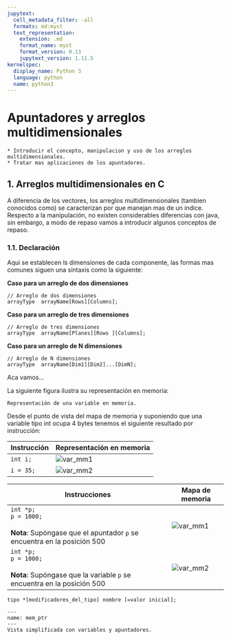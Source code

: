 ```yaml
---
jupytext:
  cell_metadata_filter: -all
  formats: md:myst
  text_representation:
    extension: .md
    format_name: myst
    format_version: 0.13
    jupytext_version: 1.11.5
kernelspec:
  display_name: Python 3
  language: python
  name: python3
---
```


# Apuntadores y arreglos multidimensionales

```{admonition} Objetivos
* Introducir el concepto, manipulacion y uso de los arreglos multidimensionales.
* Tratar mas aplicaciones de los apuntadores.
```

## 1. Arreglos multidimensionales en C

A diferencia de los vectores, los arreglos multidimensionales (tambien conocidos como) se caracterizan por que manejan mas de un indice. Respecto a la manipulación, no existen considerables diferencias con java, sin embargo, a modo de repaso vamos a introducir algunos conceptos de repaso.

### 1.1. Declaración

Aqui se establecen ls dimensiones de cada componente, las formas mas comunes siguen una sintaxis como la siguiente:

**Caso para un arreglo de dos dimensiones**

```{code-block} c
// Arreglo de dos dimensiones
arrayType  arrayName[Rows][Columns];
```

**Caso para un arreglo de tres dimensiones**

```{code-block} c
// Arreglo de tres dimensiones
arrayType  arrayName[Planes][Rows ][Columns];
```

**Caso para un arreglo de N dimensiones**

```{code-block} c
// Arreglo de N dimensiones
arrayType  arrayName[Dim1][Dim2]...[DimN];
```

Aca vamos...

La siguiente figura ilustra su representación en memoria:

```{figure} ./local/img/CH_02-S02-fig1.png
Representación de una variable en memoria.
```

Desde el punto de vista del mapa de memoria y suponiendo que una variable tipo int ocupa 4 bytes tenemos el siguiente resultado por instrucción:

|Instrucción|Representación en memoria|
|----|----|
|`int i;`|![var_mm1](./local/img/CH_02-S02-fig2.png)|
|`i = 35;`|![var_mm2](./local/img/CH_02-S02-fig3.png)|


|Instrucciones|Mapa de memoria|
|----|----|
|`int *p;`<br>`p = 1000;`<br><br>**Nota**: Supóngase que el apuntador `p` se encuentra en la posición 500|![var_mm1](./local/img/CH_02-S02-fig4.png)|
|`int *p;`<br>`p = 1000;`<br><br>**Nota**: Supóngase que la variable `p` se encuentra en la posición 500  |![var_mm2](./local/img/CH_02-S02-fig5.png)|


```{code-block} c
tipo *[modificadores_del_tipo] nombre [=valor inicial];
```

```{figure} ./local/img/CH_02-S02-fig7.png
---
name: mem_ptr
---
Vista simplificada con variables y apuntadores.
```
